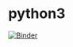 # python3
[![Binder](https://mybinder.org/badge_logo.svg)](https://mybinder.org/v2/gh/Tsyshiu/python3/master?filepath=Index.ipynb)
